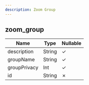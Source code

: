 ```yaml
---
description: Zoom Group
---
```

zoom_group
----------

| **Name**     | **Type** | **Nullable** |
| ------------ | -------- | ------------ |
| description  | String   | &check;      |
| groupName    | String   | &check;      |
| groupPrivacy | Int      | &check;      |
| id           | String   | &cross;      |
